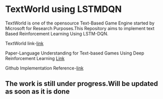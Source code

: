 # TextWorld using LSTMDQN

TextWorld is one of the opensource Text-Based Game Engine started by Microsoft for Research Purposes.This Repository aims to 
implement text Based Reinforcement Learning Using LSTM-DQN.


TextWorld link-[link](https://textworld.readthedocs.io/en/latest/index.html)





Paper-Language Understanding for Text-based Games Using Deep Reinforcement Learning [Link](https://arxiv.org/abs/1506.08941)




Github Implementation Reference-[link](https://github.com/carpedm20/text-based-game-rl-tensorflow)



## The work is still under progress.Will be updated as soon as it is done

